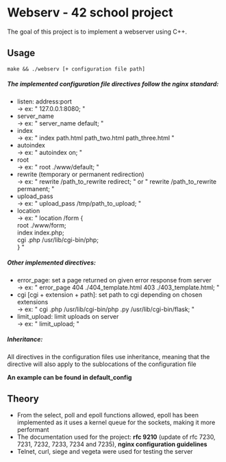 # Webserv - 42 school project

The goal of this project is to implement a webserver using C++. 

## Usage

```
make && ./webserv [+ configuration file path]
```

##### The implemented configuration file directives follow the nginx standard: 
  - listen: address:port <br/>
      -> ex: " 127.0.0.1:8080; "
  - server_name <br/>
      -> ex: " server_name default; "
  - index <br/>
      -> ex: " index path.html path_two.html path_three.html "
  - autoindex <br/>
      -> ex: " autoindex on; "
  - root <br/>
      -> ex: " root ./www/default; "
  - rewrite (temporary or permanent redirection) <br/>
      -> ex: " rewrite /path_to_rewrite redirect; " or " rewrite /path_to_rewrite permanent; "
  - upload_pass <br/>
      -> ex: " upload_pass /tmp/path_to_upload; "
  - location <br/>
      -> ex: " location /form {<br/>
			  root ./www/form;<br/>
			  index index.php;<br/>
			  cgi .php /usr/lib/cgi-bin/php;<br/>
		    } "
 
##### Other implemented directives: 
  - error_page: set a page returned on given error response from server<br/>
      -> ex: " error_page 404 ./404_template.html 403 ./403_template.html; "
  - cgi [cgi + extension + path]: set path to cgi depending on chosen extensions<br/>
      -> ex: " cgi .php /usr/lib/cgi-bin/php .py /usr/lib/cgi-bin/flask; "
  - limit_upload: limit uploads on server<br/>
      -> ex: " limit_upload; "
      
 ##### Inheritance:
  All directives in the configuration files use inheritance, meaning that the directive will also apply to the sublocations of the configuration file
 
 **An example can be found in default_config**

## Theory

- From the select, poll and epoll functions allowed, epoll has been implemented as it uses a kernel queue for the sockets, making it more performant
- The documentation used for the project: **rfc 9210** (update of rfc 7230, 7231, 7232, 7233, 7234 and 7235), **nginx configuration guidelines**
- Telnet, curl, siege and vegeta were used for testing the server
 

